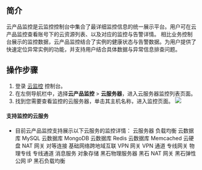 ## 简介
云产品监控是云监控控制台中集合了最详细监控信息的统一展示平台。用户可在云产品监控查看账号下的云资源列表、以及对应的监控与告警详情。
相比业务控制台展示的监控数据，云产品监控结合了实例的健康状态与告警数据。为用户提供了快速定位异常实例的功能，并支持用户结合具体数据与异常信息排查问题。

## 操作步骤
1. 登录 [云监控](https://console.cloud.tencent.com/monitor) 控制台。
2. 在左侧导航栏中，选择**云产品监控** > **云服务器**，进入云服务器监控列表页面。
3. 找到您需要查看监控的云服务器，单击其主机名称，进入监控页面。
![](https://main.qcloudimg.com/raw/bbfacbb41cbdff0978685923c9155f69.png)


#### 支持监控的云服务
- 目前云产品监控支持展示以下云服务的监控详情：
  云服务器
  负载均衡
  云数据库 MySQL
  云数据库 MongoDB
  云数据库 Redis
  云数据库 Memcached
  云硬盘
  NAT 网关
  对等连接
  基础网络跨地域互联
  VPN 网关
  VPN 通道
  专线网关
  物理专线
  专线通道
  消息服务
  对象存储
  黑石物理服务器
  黑石 NAT 网关
  黑石弹性公网 IP
  黑石负载均衡
